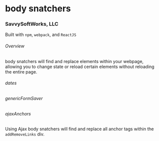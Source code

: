 # body snatchers
### SavvySoftWorks, LLC

Built with `npm`, `webpack`, and `ReactJS`

###### Overview

body snatchers will find and replace elements within your webpage, allowing you to change state or reload certain elements without reloading the entire page.

###### dates

###### genericFormSaver

###### ajaxAnchors

Using Ajax body snatchers will find and replace all anchor tags within the `addRemoveLinks` div.